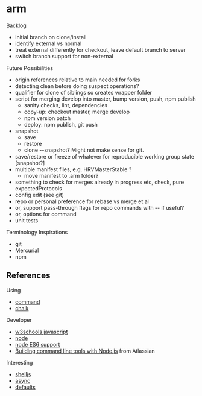 # arm

Backlog
* initial branch on clone/install
* identify external vs normal
* treat external differently for checkout, leave default branch to server
* switch branch support for non-external

Future Possibilities
* origin references relative to main needed for forks
* detecting clean before doing suspect operations?
* qualifier for clone of siblings so creates wrapper folder
* script for merging develop into master, bump version, push, npm publish
  * sanity checks, lint, dependencies
  * copy-up: checkout master, merge develop
  * npm version patch
  * deploy: npm publish, git push
* snapshot
  * save
  * restore
  * clone --snapshot? Might not make sense for git.
* save/restore or freeze of whatever for reproducible working group state [snapshot?]
* multiple manifest files, e.g. HRVMasterStable ?
  * move manifest to .arm folder?
* something to check for merges already in progress etc, check, pure expectedProtocols
* config edit (see git)
* repo or personal preference for rebase vs merge et al
*   or, support pass-through flags for repo commands with -- if useful?
*   or, options for command
* unit tests

Terminology Inspirations
* git
* Mercurial
* npm

## References

Using
* [command](https://www.npmjs.com/package/commander)
* [chalk](https://github.com/sindresorhus/chalk)

Developer
* [w3schools javascript](http://www.w3schools.com/js/default.asp)
* [node](https://nodejs.org/docs/latest/api/index.html)
* [node ES6 support](http://node.green)
* [Building command line tools with Node.js](https://developer.atlassian.com/blog/2015/11/scripting-with-node/) from Atlassian

Interesting
* [shelljs](http://documentup.com/arturadib/shelljs#command-reference)
* [async](http://caolan.github.io/async/)
* [defaults](https://www.npmjs.com/package/defaults)
